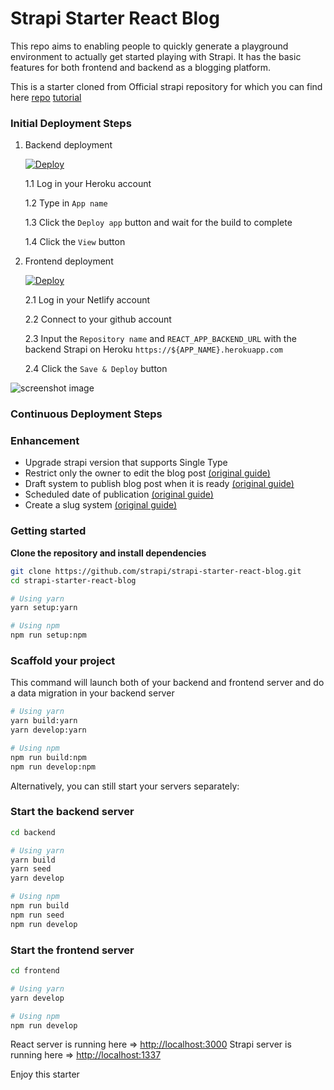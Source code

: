 # Strapi Starter React Blog

This repo aims to enabling people to quickly generate a playground environment to actually get started playing with Strapi. It has the basic features for both frontend and backend as a blogging platform.

This is a starter cloned from Official strapi repository for which you can find here
[repo](https://github.com/strapi/strapi-starter-react-blog)
[tutorial](https://strapi.io/blog/build-a-blog-with-react-strapi-and-apollo)

### Initial Deployment Steps

1. Backend deployment

   [![Deploy](https://www.herokucdn.com/deploy/button.svg)](https://heroku.com/deploy?template=https://github.com/kwinyyyc/strapi-starter-react-blog)

   1.1 Log in your Heroku account

   1.2 Type in `App name`

   1.3 Click the `Deploy app` button and wait for the build to complete

   1.4 Click the `View` button

1. Frontend deployment

   [![Deploy](https://www.netlify.com/img/deploy/button.svg)](https://app.netlify.com/start/deploy?repository=https://github.com/kwinyyyc/strapi-starter-react-blog)

   2.1 Log in your Netlify account

   2.2 Connect to your github account

   2.3 Input the `Repository name` and `REACT_APP_BACKEND_URL` with the backend Strapi on Heroku `https://${APP_NAME}.herokuapp.com`

   2.4 Click the `Save & Deploy` button

![screenshot image](/screenshot.png)

### Continuous Deployment Steps

### Enhancement

- Upgrade strapi version that supports Single Type
- Restrict only the owner to edit the blog post
  <a href="https://strapi.io/documentation/3.0.0-beta.x/guides/is-owner.html" target="_blank">
  (original guide)
  </a>
- Draft system to publish blog post when it is ready
  <a href="https://strapi.io/documentation/3.0.0-beta.x/guides/draft.html" target="_blank">
  (original guide)
  </a>
- Scheduled date of publication
  <a href="https://strapi.io/documentation/3.0.0-beta.x/guides/scheduled-publication.html" target="_blank">
  (original guide)
  </a>
- Create a slug system
  <a href="https://strapi.io/documentation/3.0.0-beta.x/guides/slug.html" target="_blank">
  (original guide)
  </a>

### Getting started

**Clone the repository and install dependencies**

```bash
git clone https://github.com/strapi/strapi-starter-react-blog.git
cd strapi-starter-react-blog

# Using yarn
yarn setup:yarn

# Using npm
npm run setup:npm
```

### Scaffold your project

This command will launch both of your backend and frontend server and do a data migration in your backend server

```bash
# Using yarn
yarn build:yarn
yarn develop:yarn

# Using npm
npm run build:npm
npm run develop:npm
```

Alternatively, you can still start your servers separately:

### Start the backend server

```bash
cd backend

# Using yarn
yarn build
yarn seed
yarn develop

# Using npm
npm run build
npm run seed
npm run develop
```

### Start the frontend server

```bash
cd frontend

# Using yarn
yarn develop

# Using npm
npm run develop
```

React server is running here => [http://localhost:3000](http://localhost:3000)
Strapi server is running here => [http://localhost:1337](http://localhost:1337)

Enjoy this starter
